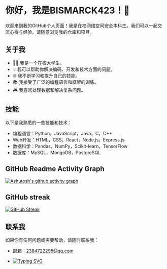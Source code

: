 # 你好，我是BISMARCK423！👋

欢迎来到我的GitHub个人页面！我是在校网络空间安全本科生。我们可以一起交流心得与经验。请随意浏览我的仓库和项目。

## 关于我

- 👨‍🎓 我是一个在校大学生。
- 💡 我可以帮助你解决编码、开发和技术方面的问题。
- 🌐 我不断学习和提升自己的技能。
- 📚 我接受了广泛的编程语言和框架的训练。
- 🎮 我喜欢处理数据和解决复杂问题。

## 技能

以下是我熟悉的一些技能和技术：

- 编程语言：Python，JavaScript，Java，C，C++
- Web开发：HTML，CSS，React，Node.js，Express.js
- 数据科学：Pandas，NumPy，Scikit-learn，TensorFlow
- 数据库：MySQL，MongoDB，PostgreSQL

## GitHub Readme Activity Graph 

[![Ashutosh's github activity graph](https://github-readme-activity-graph.vercel.app/graph?username=Ashutosh00710)](https://github.com/ashutosh00710/github-readme-activity-graph)

## GitHub streak

[![GitHub Streak](https://streak-stats.demolab.com/?user=DenverCoder1)](https://git.io/streak-stats)

## 联系我

如果你有任何问题或需要帮助，请随时联系我：
- 邮箱：2384722295@qq.com

- [![Typing SVG](https://readme-typing-svg.demolab.com/?lines=很高兴一起交流;感谢您的访问)](https://git.io/typing-svg)

